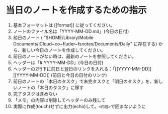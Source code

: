 # 当日のノートを作成するための指示

1. 基本フォーマットは [[format]] に従ってください。
1. ノートのファイル名は「YYYY-MM-DD.md」(今日の日付)
1. 前日のノート ( "$HOME/Library/Mobile Documents/iCloud~co~fluder~fsnotes/Documents/Daily" に存在する) から、新しい今日のノートを作成してください。
1. 前日のノートがない時は、最新のノートを参照してください。
1. ヘッダーは「# YYYY-MM-DD」(今日の日付)
1. ヘッダーの2行下に前日と翌日のリンクを入れる：「[[YYYY-MM-DD]] [[YYYY-MM-DD]] (前日と今日の日付のリンク)
1. 前日のノートの「本日のタスク」で未完タスクと「明日のタスク」を、新しいノートの「本日のタスク」に移す
1. 完了タスクは含めない
1. 「メモ」の内容は削除してヘッダーのみ残して
1. 実際に作成(touch)せずに出力(echo)して。`<内容>`で囲まないように
